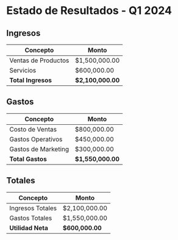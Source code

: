 # Estado de Resultados - Q1 2024

## Ingresos
| Concepto | Monto |
|----------|--------|
| Ventas de Productos | $1,500,000.00 |
| Servicios | $600,000.00 |
| **Total Ingresos** | **$2,100,000.00** |

## Gastos
| Concepto | Monto |
|----------|--------|
| Costo de Ventas | $800,000.00 |
| Gastos Operativos | $450,000.00 |
| Gastos de Marketing | $300,000.00 |
| **Total Gastos** | **$1,550,000.00** |

## Totales
| Concepto | Monto |
|----------|--------|
| Ingresos Totales | $2,100,000.00 |
| Gastos Totales | $1,550,000.00 |
| **Utilidad Neta** | **$600,000.00** | 